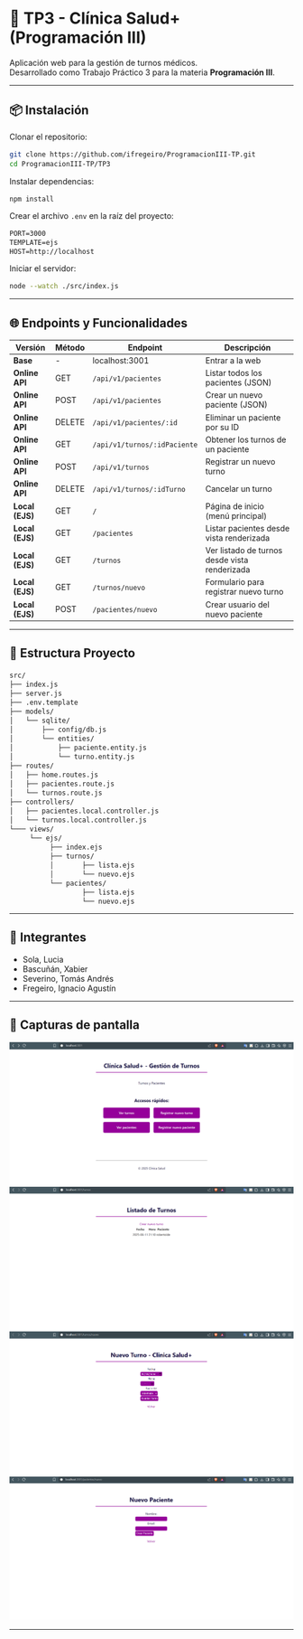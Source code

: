 
# 🏥 TP3 - Clínica Salud+ (Programación III)

Aplicación web para la gestión de turnos médicos.  
Desarrollado como Trabajo Práctico 3 para la materia **Programación III**.

---

## 📦 Instalación

Clonar el repositorio:
   ```bash
   git clone https://github.com/ifregeiro/ProgramacionIII-TP.git
   cd ProgramacionIII-TP/TP3
   ```

Instalar dependencias:
   ```bash
   npm install
   ```

Crear el archivo `.env` en la raíz del proyecto:
   ```env
   PORT=3000
   TEMPLATE=ejs
   HOST=http://localhost
   ```

Iniciar el servidor:
   ```bash
   node --watch ./src/index.js
   ```

---

## 🌐 Endpoints y Funcionalidades

| Versión        | Método | Endpoint                        | Descripción                                             |
|----------------|--------|----------------------------------|---------------------------|
| **Base** | -    | localhost:3001             |     Entrar a la      web                                |
| **Online API** | GET    | `/api/v1/pacientes`             | Listar todos los pacientes (JSON)                                             |
| **Online API** | POST   | `/api/v1/pacientes`             | Crear un nuevo paciente (JSON)                                               |
| **Online API** | DELETE | `/api/v1/pacientes/:id`         | Eliminar un paciente por su ID                                                |
| **Online API** | GET    | `/api/v1/turnos/:idPaciente`    | Obtener los turnos de un paciente                                          
| **Online API** | POST   | `/api/v1/turnos`                | Registrar un nuevo turno                               
| **Online API** | DELETE | `/api/v1/turnos/:idTurno`       | Cancelar un turno                                      |
| **Local (EJS)**| GET    | `/`                             | Página de inicio (menú principal)                      |
| **Local (EJS)**| GET    | `/pacientes`                    | Listar pacientes desde vista renderizada               | 
| **Local (EJS)**| GET    | `/turnos`                       | Ver listado de turnos desde vista renderizada          | 
| **Local (EJS)**| GET    | `/turnos/nuevo`                 | Formulario para registrar nuevo turno                  | 
| **Local (EJS)**| POST   | `/pacientes/nuevo`                       | Crear usuario del  nuevo paciente               | 
                   

---

## 📁 Estructura Proyecto

```
src/
├── index.js
├── server.js
├── .env.template
├── models/
│   └── sqlite/
│       ├── config/db.js
│       └── entities/
│           ├── paciente.entity.js
│           └── turno.entity.js
├── routes/
│   ├── home.routes.js
│   ├── pacientes.route.js
│   └── turnos.route.js
├── controllers/
│   ├── pacientes.local.controller.js
│   └── turnos.local.controller.js
└─── views/
     └── ejs/
          ├── index.ejs
          ├── turnos/
          │       ├── lista.ejs
          │       └── nuevo.ejs
          └── pacientes/
                  ├── lista.ejs
                  └── nuevo.ejs
```

---

## 👥 Integrantes

- Sola, Lucia
- Bascuñán, Xabier
- Severino, Tomás Andrés
- Fregeiro, Ignacio Agustín

---

## 📸 Capturas de pantalla

_![Gestión](img/image.png)_
_![ListadoTurnos](img/image-4.png)_
_![NuevoTurno](img/image-3.png)_
_![NuevoPaciente](img/image-5.png)_

---
